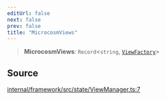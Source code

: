 ```yaml
---
editUrl: false
next: false
prev: false
title: "MicrocosmViews"
---
```


> **MicrocosmViews**: `Record`\<`string`, [`ViewFactory`](ViewFactory.md)\>

## Source

[internal/framework/src/state/ViewManager.ts:7](https://github.com/nodenogg-in/alpha-p2p/blob/265a0e2/internal/framework/src/state/ViewManager.ts#L7)
